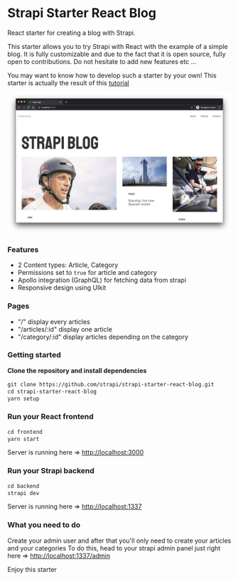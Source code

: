 # Strapi Starter React Blog

React starter for creating a blog with Strapi.

This starter allows you to try Strapi with React with the example of a simple blog. It is fully customizable and due to the fact that it is open source, fully open to contributions. Do not hesitate to add new features etc ...

You may want to know how to develop such a starter by your own! This starter is actually the result of this [tutorial](https://strapi.io/blog/build-a-blog-with-react-strapi-and-apollo)

![screenshot image](/screenshot.png)

### Features

- 2 Content types: Article, Category
- Permissions set to `true` for article and category
- Apollo integration (GraphQL) for fetching data from strapi
- Responsive design using UIkit

### Pages

- "/" display every articles
- "/articles/:id" display one article
- "/category/:id" display articles depending on the category

### Getting started

**Clone the repository and install dependencies**

```
git clone https://github.com/strapi/strapi-starter-react-blog.git
cd strapi-starter-react-blog
yarn setup
```

### Run your React frontend

```
cd frontend
yarn start
```

Server is running here => [http://localhost:3000](http://localhost:3000)

### Run your Strapi backend

```
cd backend
strapi dev
```

Server is running here => [http://localhost:1337](http://localhost:1337)

### What you need to do

Create your admin user and after that you'll only need to create your articles and your categories
To do this, head to your strapi admin panel just right here => [http://localhost:1337/admin](http://localhost:1337/admin)

Enjoy this starter

